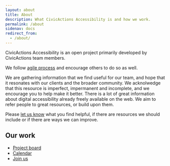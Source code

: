 ```yaml
---
layout: about
title: About
description: What CivicActions Accessibility is and how we work.
permalink: /about
sidenav: docs
redirect_from:
  - /about/
---
```


CivicActions Accessibility is an open project primarily developed by CivicActions team members. 

We follow [agile process](/agile) and encourage others to do so as well.

We are gathering information that we find useful for our team, and hope that it resonates with our clients and the broader community. We acknolwedge that this resource is imperfect, impermanent and incomplete, and we encourage you to help make it better. There is a lot of great information about digital accessibility already freely available on the web. We aim to refer people to great resources, or build upon them.

Please [let us know](https://accessibility.civicactions.com/contact) what you find helpful, if there are resources we should include or if there are ways we can improve.

## Our work
* [Project board](https://github.com/CivicActions/accessibility/projects/1)
* [Calendar](/calendar)
* [Join us](/join)